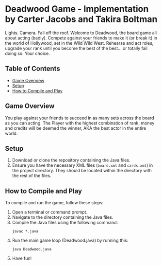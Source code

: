 # Deadwood Game - Implementation by Carter Jacobs and Takira Boltman

Lights. Camera. Fall off the roof. Welcome to Deadwood, the board game all about acting (badly). Compete against your friends to make it (or break it) in the world of Hollywood, set in the Wild Wild West. Rehearse and act roles, upgrade your rank until you become the best of the best... or totally fail doing so. Your choice.

## Table of Contents

- [Game Overview](#game-overview)
- [Setup](#setup)
- [How to Compile and Play](#how-to-compile-and-play)

## Game Overview

You play against your friends to succeed in as many sets across the board as you can acting. The Player with the highest combination of rank, money and credits will be deemed the winner, AKA the best actor in the entire world.

## Setup

1. Download or clone the repository containing the Java files.
2. Ensure you have the necessary XML files (`board.xml` and `cards.xml`) in the project directory. They should be located within the directory with the rest of the files.

## How to Compile and Play

To compile and run the game, follow these steps:

1. Open a terminal or command prompt.
2. Navigate to the directory containing the Java files.
3. Compile the Java files using the following command:
   ```
   javac *.java

   ```
4. Run the main game loop (Deadwood.java) by running this:
   ```
   java Deadwood.java

   ```
5. Have fun!

